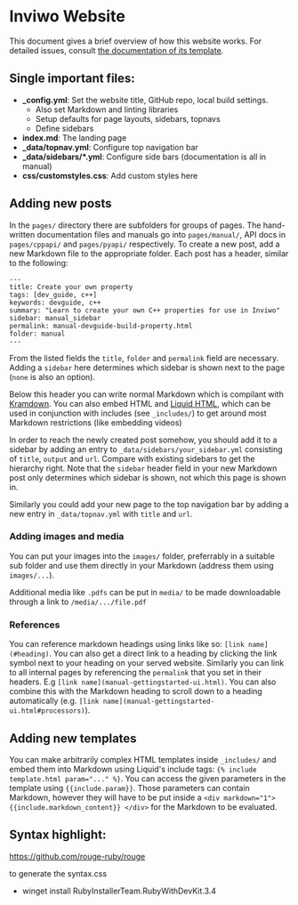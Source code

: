 # Inviwo Website
This document gives a brief overview of how this website works.
For detailed issues, consult [the documentation of its template](https://idratherbewriting.com/documentation-theme-jekyll/).
## Single important files:
- **_config.yml**: Set the website title, GitHub repo, local build settings.
    - Also set Markdown and linting libraries
    - Setup defaults for page layouts, sidebars, topnavs
    - Define sidebars
- **index.md**: The landing page
- **_data/topnav.yml**: Configure top navigation bar
- **_data/sidebars/*.yml**: Configure side bars (documentation is all in manual)
- **css/customstyles.css**: Add custom styles here

## Adding new posts
In the `pages/` directory there are subfolders for groups of pages. The hand-written documentation files and manuals go into `pages/manual/`, API docs in `pages/cppapi/` and `pages/pyapi/` respectively.
To create a new post, add a new Markdown file to the appropriate folder.
Each post has a header, similar to the following:
```
---
title: Create your own property
tags: [dev_guide, c++]
keywords: devguide, c++
summary: "Learn to create your own C++ properties for use in Inviwo"
sidebar: manual_sidebar
permalink: manual-devguide-build-property.html
folder: manual
---
```
From the listed fields the `title`, `folder` and `permalink` field are necessary. Adding a `sidebar` here determines which sidebar is shown next to the page (`none` is also an option).

Below this header you can write normal Markdown which is compilant with [Kramdown](https://kramdown.gettalong.org/index.html). You can also embed HTML and [Liquid HTML](https://shopify.github.io/liquid/basics/introduction/), which can be used in conjunction with includes (see `_includes/`) to get around most Markdown restrictions (like embedding videos)

In order to reach the newly created post somehow, you should add it to a sidebar by adding an entry to `_data/sidebars/your_sidebar.yml` consisting of `title`, `output` and `url`. Compare with existing sidebars to get the hierarchy right.
Note that the `sidebar` header field in your new Markdown post only determines which sidebar is shown, not which this page is shown in.

Similarly you could add your new page to the top navigation bar by adding a new entry in `_data/topnav.yml` with `title` and `url`.

### Adding images and media
You can put your images into the `images/` folder, preferrably in a suitable sub folder and use them directly in your Markdown (address them using `images/...`).

Additional media like `.pdfs` can be put in `media/` to be made downloadable through a link to `/media/.../file.pdf`

### References
You can reference markdown headings using links like so: `[link name](#heading)`. You can also get a direct link to a heading by clicking the link symbol next to your heading on your served website.
Similarly you can link to all internal pages by referencing the `permalink` that you set in their headers. E.g `[link name](manual-gettingstarted-ui.html)`. You can also combine this with the Markdown heading to scroll down to a heading automatically (e.g. `[link name](manual-gettingstarted-ui.html#processors)`).


## Adding new templates
You can make arbitrarily complex HTML templates inside `_includes/` and embed them into Markdown using Liquid's include tags: `{% include template.html param="..." %}`. You can access the given parameters in the template using `{{include.param}}`.
Those parameters can contain Markdown, however they will have to be put inside a `<div markdown="1"> {{include.markdown_content}} </div>` for the Markdown to be evaluated. 

## Syntax highlight:
https://github.com/rouge-ruby/rouge

to generate the syntax.css
*  winget install RubyInstallerTeam.RubyWithDevKit.3.4
